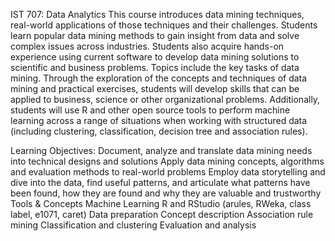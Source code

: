 IST 707: Data Analytics
This course introduces data mining techniques, real-world applications of those techniques and their challenges. Students learn popular data mining methods to gain insight from data and solve complex issues across industries. Students also acquire hands-on experience using current software to develop data mining solutions to scientific and business problems. Topics include the key tasks of data mining. Through the exploration of the concepts and techniques of data mining and practical exercises, students will develop skills that can be applied to business, science or other organizational problems. Additionally, students will use R and other open source tools to perform machine learning across a range of situations when working with structured data (including clustering, classification, decision tree and association rules).

Learning Objectives:
Document, analyze and translate data mining needs into technical designs and solutions
Apply data mining concepts, algorithms and evaluation methods to real-world problems
Employ data storytelling and dive into the data, find useful patterns, and articulate what patterns have been found, how they are found and why they are valuable and trustworthy
Tools & Concepts
Machine Learning
R and RStudio (arules, RWeka, class label, e1071, caret)
Data preparation
Concept description
Association rule mining
Classification and clustering
Evaluation and analysis
